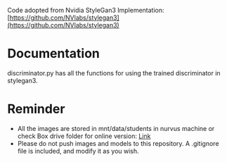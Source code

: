 Code adopted from Nvidia StyleGan3 Implementation: [https://github.com/NVlabs/stylegan3](https://github.com/NVlabs/stylegan3)

# Documentation
discriminator.py has all the functions for using the trained discriminator in stylegan3.
 

# Reminder
* All the images are stored in mnt/data/students in nurvus machine or check Box drive folder for online version: [Link](https://haverford.app.box.com/folder/151383007310)
* Please do not push images and models to this repository. A .gitignore file is
included, and modify it as you wish. 